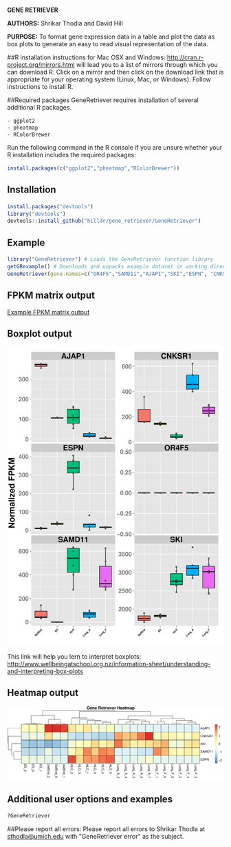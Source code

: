 **GENE RETRIEVER**

**AUTHORS:** Shrikar Thodla and David Hill

**PURPOSE:** To format gene expression data in a table and plot the data as box plots to generate an easy to read visual representation of the data. 



##R installation instructions for Mac OSX and Windows:
 http://cran.r-project.org/mirrors.html will lead you to a list of mirrors through which you can download R. Click on a mirror and then click on the download link that is appropriate for your operating system (Linux, Mac, or Windows). Follow instructions to install R.

##Required packages
GeneRetriever requires installation of several additional R packages.

	- ggplot2
	- pheatmap
	- RColorBrewer

Run the following command in the R console if you are unsure whether your R installation includes the required packages:
```R
install.packages(c("ggplot2","pheatmap","RColorBrewer"))
```

## Installation

```R
install.packages("devtools")
library("devtools")
devtools::install_github("hilldr/gene_retriever/GeneRetriever")
```

## Example
```R
library("GeneRetriever") # Loads the GeneRetriever function library
getGRexample() # Downloads and unpacks example dataset in working directory
GeneRetriever(gene.names=c("OR4F5","SAMD11","AJAP1","SKI","ESPN", "CNKSR1"),nrow=3,dir="./norm_out", pdf = TRUE, heatmap = TRUE) # Generates output files in the working directory
```
## FPKM matrix output
[Example FPKM matrix output](./GRoutput.csv)

## Boxplot output
![alt text](./GRoutput.png)

This link will help you lern to interpret boxplots: http://www.wellbeingatschool.org.nz/information-sheet/understanding-and-interpreting-box-plots

## Heatmap output
![alt text](./GRheatmap.png)

## Additional user options and examples
```R
?GeneRetriever
```

##Please report all errors:
Please report all errors to Shrikar Thodla at sthodla@umich.edu with "GeneRetriever error" as the subject.
